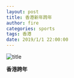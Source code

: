 ```yaml
---
layout: post
title: 香港新年跨年
author: fire
categories: sports
tags: 香港
date: 2019/1/1 22:00:00
---
```


![title](https://image.sideproject.cn/titlex/titlex_059.jpg)

**香港跨年**